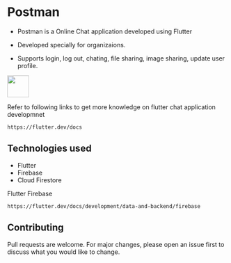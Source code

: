 # Postman

* Postman is a Online Chat application developed using Flutter

* Developed specially for organizaions.

* Supports login, log out, chating, file sharing, image sharing, update user profile. 

<img src="https://github.com/rohankumara/Postman/blob/main/Assets/Demo.gif" height="50px" width="50px">



Refer to following links to get more knowledge on flutter chat application developmnet
```
https://flutter.dev/docs
```

## Technologies used
* Flutter
* Firebase
* Cloud Firestore

Flutter Firebase 
```
https://flutter.dev/docs/development/data-and-backend/firebase
```
## Contributing
Pull requests are welcome. For major changes, please open an issue first to discuss what you would like to change.



